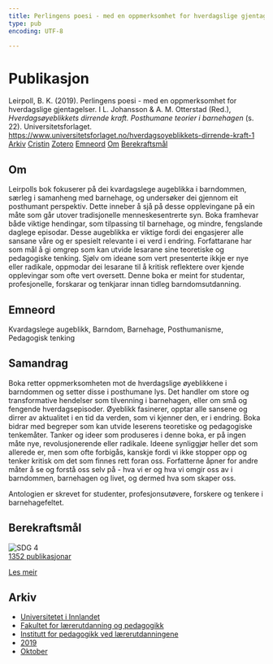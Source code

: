 ```yaml
---
title: Perlingens poesi - med en oppmerksomhet for hverdagslige gjentagelser
type: pub
encoding: UTF-8

---
```

<h1>Publikasjon</h1>
<article id="csl-bib-container-7NNS5WWJ" class="csl-bib-container">
  <div class="csl-bib-body"> <div class="csl-entry">Leirpoll, B. K. (2019). Perlingens poesi - med en oppmerksomhet for hverdagslige gjentagelser. I L. Johansson &#38; A. M. Otterstad (Red.), <i>Hverdagsøyeblikkets dirrende kraft. Posthumane teorier i barnehagen</i> (s. 22). Universitetsforlaget. <a href="https://www.universitetsforlaget.no/hverdagsoyeblikkets-dirrende-kraft-1">https://www.universitetsforlaget.no/hverdagsoyeblikkets-dirrende-kraft-1</a></div> </div>
  <div class="csl-bib-buttons">
    <a href="#taxonomy-article-7NNS5WWJ" alt="archive" class="csl-bib-button">Arkiv</a>
    <a href="https://app.cristin.no/results/show.jsf?id=1736791" alt="Cristin" class="csl-bib-button">Cristin</a>
    <a href="http://zotero.org/groups/5881554/items/7NNS5WWJ" alt="Zotero" class="csl-bib-button">Zotero</a>
    <a href="#keywords-article-7NNS5WWJ" alt="keywords" class="csl-bib-button">Emneord</a>
    <a href="#about-article-7NNS5WWJ" alt="about_pub" class="csl-bib-button">Om</a>
    <a href="#sdg-article-7NNS5WWJ" alt="sdg" class="csl-bib-button">Berekraftsmål</a>
  </div>
  <div id="csl-bib-meta-container-7NNS5WWJ"></div>
</article>
<div id="csl-bib-meta-7NNS5WWJ" class="csl-bib-meta">
  <article id="about-article-7NNS5WWJ" class="about_pub-article">
    <h1>Om</h1>
    Leirpolls bok fokuserer på dei kvardagslege augeblikka i barndommen, særleg i samanheng med barnehage, og undersøker dei gjennom eit posthumant perspektiv. Dette inneber å sjå på desse opplevingane på ein måte som går utover tradisjonelle menneskesentrerte syn. Boka framhevar både viktige hendingar, som tilpassing til barnehage, og mindre, fengslande daglege episodar. Desse augeblikka er viktige fordi dei engasjerer alle sansane våre og er spesielt relevante i ei verd i endring. Forfattarane har som mål å gi omgrep som kan utvide lesarane sine teoretiske og pedagogiske tenking. Sjølv om ideane som vert presenterte ikkje er nye eller radikale, oppmodar dei lesarane til å kritisk reflektere over kjende opplevingar som ofte vert oversett. Denne boka er meint for studentar, profesjonelle, forskarar og tenkjarar innan tidleg barndomsutdanning.
  </article>
  <article id="keywords-article-7NNS5WWJ" class="keywords-article">
    <h1>Emneord</h1>
    Kvardagslege augeblikk, Barndom, Barnehage, Posthumanisme, Pedagogisk tenking
  </article>
  <article id="abstract-article-7NNS5WWJ" class="abstract-article">
    <h1>Samandrag</h1>
    Boka retter oppmerksomheten mot de hverdagslige øyeblikkene i barndommen og setter disse i posthumane lys. Det handler om store og transformative hendelser som tilvenning i barnehagen, eller om små og fengende hverdagsepisoder. Øyeblikk fasinerer, opptar alle sansene og dirrer av aktualitet i en tid da verden, som vi kjenner den, er i endring. Boka bidrar med begreper som kan utvide leserens teoretiske og pedagogiske tenkemåter. 
Tanker og ideer som produseres i denne boka, er på ingen måte nye, revolusjonerende eller radikale. Ideene synliggjør heller det som allerede er, men som ofte forbigås, kanskje fordi vi ikke stopper opp og tenker kritisk om det som finnes rett foran oss. Forfatterne åpner for andre måter å se og forstå oss selv på - hva vi er og hva vi omgir oss av i barndommen, barnehagen og livet, og dermed hva som skaper oss. 
 
Antologien er skrevet for studenter, profesjonsutøvere, forskere og tenkere i barnehagefeltet.
  </article>
  <article id="sdg-article-7NNS5WWJ" class="sdg-article">
    <h1>Berekraftsmål</h1>
    <div class="sdg-container"><div id="sdg4" class="sdg">
        <img src="{{< params subfolder >}}images/sdg/sdg04_nn.png" class="image" alt="SDG 4">
        <div class="sdg-overlay">
          <a href="/nn/archive/?key=?sdg=4#archive" class="sdg-publication-count"><span>1352</span> publikasjonar</a>
          <p><a href="https://fn.no/om-fn/fns-baerekraftsmaal/god-utdanning?lang=nno-NO" class="sdg-read-more">Les meir</a></p>
        </div>
      </div></div>
  </article>
  <article id="taxonomy-article-7NNS5WWJ" class="taxonomy-article">
    <h1>Arkiv</h1>
    <ul>
      <li>
        <a href="/nn/archive/?key=3DCRN523">Universitetet i Innlandet</a>
      </li>
      <li>
        <a href="/nn/archive/?key=WYNZA47F">Fakultet for lærerutdanning og pedagogikk</a>
      </li>
      <li>
        <a href="/nn/archive/?key=BKPR6TE7">Institutt for pedagogikk ved lærerutdanningene</a>
      </li>
      <li>
        <a href="/nn/archive/?key=AJM9DTRJ">2019</a>
      </li>
      <li>
        <a href="/nn/archive/?key=VRAFZXNY">Oktober</a>
      </li>
    </ul>
  </article>
</div>
